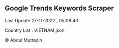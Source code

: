 

## Google Trends Keywords Scraper 
 
Last Update 27-11-2022 , 05:08:40

Country List :
VIETNAM.json



© Abdul Muttaqin 
